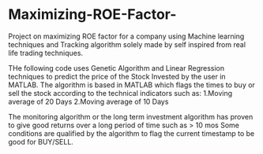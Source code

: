 # Maximizing-ROE-Factor-
Project on maximizing ROE factor for a company using Machine learning techniques and Tracking algorithm solely made by self inspired from real life trading techniques.

THe following code uses Genetic Algorithm and Linear Regression techniques to predict the price of the Stock Invested by the user in MATLAB.
The algorithm is based in MATLAB which flags the times to buy or sell the stock according to the technical indicators such as:
1.Moving average of 20 Days
2.Moving average of 10 Days

The monitoring algorithm or the long term investment algorithm has proven to give good returns over a long period of time such as > 10 mos 
Some conditions are qualified by the algorithm to flag the current timestamp to be good for BUY/SELL.
